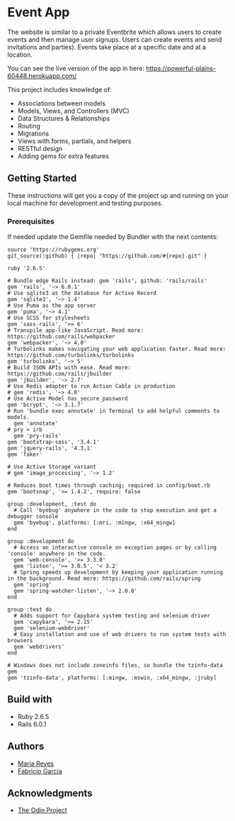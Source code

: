 #  Event App

The website is similar to a private Eventbrite which allows users to create events and then manage user signups. Users can create events and send invitations and parties). Events take place at a specific date and at a location.

You can see the live version of the app in here: https://powerful-plains-60448.herokuapp.com/

This project includes knowledge of:

- Associations between models
- Models, Views, and Controllers (MVC)
- Data Structures & Relationships
- Routing
- Migrations
- Views with forms, partials, and helpers
- RESTful design
- Adding gems for extra features

## Getting Started

These instructions will get you a copy of the project up and running on your local machine for development and testing purposes.

### Prerequisites

If needed update the Gemfile needed by Bundler with the next contents:

```
source 'https://rubygems.org'
git_source(:github) { |repo| "https://github.com/#{repo}.git" }

ruby '2.6.5'

# Bundle edge Rails instead: gem 'rails', github: 'rails/rails'
gem 'rails', '~> 6.0.1'
# Use sqlite3 as the database for Active Record
gem 'sqlite3', '~> 1.4'
# Use Puma as the app server
gem 'puma', '~> 4.1'
# Use SCSS for stylesheets
gem 'sass-rails', '>= 6'
# Transpile app-like JavaScript. Read more: https://github.com/rails/webpacker
gem 'webpacker', '~> 4.0'
# Turbolinks makes navigating your web application faster. Read more: https://github.com/turbolinks/turbolinks
gem 'turbolinks', '~> 5'
# Build JSON APIs with ease. Read more: https://github.com/rails/jbuilder
gem 'jbuilder', '~> 2.7'
# Use Redis adapter to run Action Cable in production
# gem 'redis', '~> 4.0'
# Use Active Model has_secure_password
gem 'bcrypt', '~> 3.1.7'
# Run 'bundle exec annotate' in Terminal to add helpful comments to models.
  gem 'annotate'
# pry > irb
  gem 'pry-rails'
gem 'bootstrap-sass', '3.4.1'
gem 'jquery-rails', '4.3.1'
gem 'faker'

# Use Active Storage variant
# gem 'image_processing', '~> 1.2'

# Reduces boot times through caching; required in config/boot.rb
gem 'bootsnap', '>= 1.4.2', require: false

group :development, :test do
  # Call 'byebug' anywhere in the code to stop execution and get a debugger console
  gem 'byebug', platforms: [:mri, :mingw, :x64_mingw]
end

group :development do
  # Access an interactive console on exception pages or by calling 'console' anywhere in the code.
  gem 'web-console', '>= 3.3.0'
  gem 'listen', '>= 3.0.5', '< 3.2'
  # Spring speeds up development by keeping your application running in the background. Read more: https://github.com/rails/spring
  gem 'spring'
  gem 'spring-watcher-listen', '~> 2.0.0'
end

group :test do
  # Adds support for Capybara system testing and selenium driver
  gem 'capybara', '>= 2.15'
  gem 'selenium-webdriver'
  # Easy installation and use of web drivers to run system tests with browsers
  gem 'webdrivers'
end

# Windows does not include zoneinfo files, so bundle the tzinfo-data gem
gem 'tzinfo-data', platforms: [:mingw, :mswin, :x64_mingw, :jruby]
```

## Build with

- Ruby 2.6.5
- Rails 6.0.1

## Authors

- [Maria Reyes](https://github.com/majovainilla/)
- [Fabricio Garcia](https://github.com/fabricio-garcia/)

## Acknowledgments

- [The Odin Project](https://www.theodinproject.com/courses/ruby-on-rails/lessons/associations)

